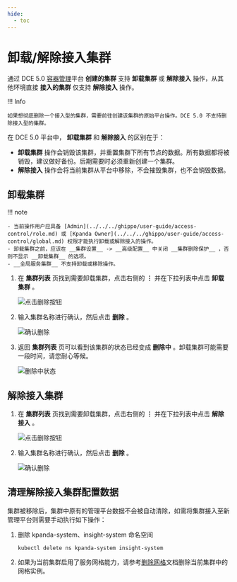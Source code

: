 ```yaml
---
hide:
  - toc
---
```


# 卸载/解除接入集群

通过 DCE 5.0 [容器管理](../../intro/index.md)平台 **创建的集群** 支持 __卸载集群__ 或 __解除接入__ 操作，从其他环境直接 **接入的集群** 仅支持 __解除接入__ 操作。

!!! Info

    如果想彻底删除一个接入型的集群，需要前往创建该集群的原始平台操作。DCE 5.0 不支持删除接入型的集群。

在 DCE 5.0 平台中， __卸载集群__ 和 __解除接入__ 的区别在于：

- __卸载集群__ 操作会销毁该集群，并重置集群下所有节点的数据。所有数据都将被销毁，建议做好备份。后期需要时必须重新创建一个集群。
- __解除接入__ 操作会将当前集群从平台中移除，不会摧毁集群，也不会销毁数据。

## 卸载集群

!!! note

    - 当前操作用户应具备 [Admin](../../../ghippo/user-guide/access-control/role.md) 或 [Kpanda Owner](../../../ghippo/user-guide/access-control/global.md) 权限才能执行卸载或解除接入的操作。
    - 卸载集群之前，应该在 __集群设置__ -> __高级配置__ 中关闭 __集群删除保护__ ，否则不显示 __卸载集群__ 的选项。
    - __全局服务集群__ 不支持卸载或移除操作。

1. 在 __集群列表__ 页找到需要卸载集群，点击右侧的 __⋮__ 并在下拉列表中点击 __卸载集群__ 。

    ![点击删除按钮](https://docs.daocloud.io/daocloud-docs-images/docs/kpanda/images/delete001.png)

2. 输入集群名称进行确认，然后点击 __删除__ 。

    ![确认删除](https://docs.daocloud.io/daocloud-docs-images/docs/kpanda/images/delete002.png)

3. 返回 __集群列表__ 页可以看到该集群的状态已经变成 __删除中__ 。卸载集群可能需要一段时间，请您耐心等候。

    ![删除中状态](https://docs.daocloud.io/daocloud-docs-images/docs/kpanda/images/delete004.png)

## 解除接入集群

1. 在 __集群列表__ 页找到需要卸载集群，点击右侧的 __⋮__ 并在下拉列表中点击 __解除接入__ 。

    ![点击删除按钮](https://docs.daocloud.io/daocloud-docs-images/docs/kpanda/images/delete001.png)

2. 输入集群名称进行确认，然后点击 __删除__ 。

    ![确认删除](https://docs.daocloud.io/daocloud-docs-images/docs/kpanda/images/delete003.png)

## 清理解除接入集群配置数据

集群被移除后，集群中原有的管理平台数据不会被自动清除，如需将集群接入至新管理平台则需要手动执行如下操作：

1. 删除 kpanda-system、insight-system 命名空间

    ```
    kubectl delete ns kpanda-system insight-system
    ```

2. 如果为当前集群启用了服务网格能力，请参考[删除网格](../../../mspider/user-guide/service-mesh/delete.md)文档删除当前集群中的网格实例。

